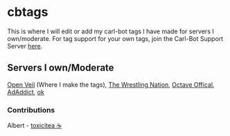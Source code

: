 # cbtags 
This is where I will edit or add my carl-bot tags I have made for servers I own/moderate. For tag support for your own tags, join the Carl-Bot Support Server [here](https://discord.gg/DSg744v).

## Servers I own/Moderate
[Open Veil](https://discord.gg/V4zXs3k) (Where I make the tags),
[The Wrestling Nation](https://discord.gg/tvsnf2c),
[Octave Offical](https://discord.gg/musicbot),
[AdAddict](https://discord.gg/fk9jeKq),
[ok](https://discord.gg/hbAws6G)

### Contributions
Albert - [toxicitea ☕](https://discord.gg/4PM7QNr)
